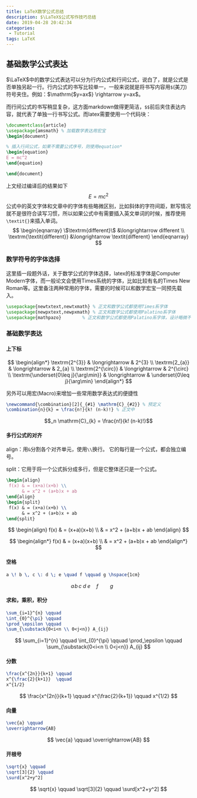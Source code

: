 ```yaml
---
title: LaTeX数学公式总结
description: $\LaTeX$公式写作技巧总结
date: 2019-04-28 20:42:34
categories:
 - Tutorial
tags: LaTeX
---
```


## 基础数学公式表达

$\LaTeX$中的数学公式表达可以分为行内公式和行间公式，说白了，就是公式是否单独另起一行。行内公式的书写比较单一，一般来说就是将书写内容用`$`(美刀)符号夹住。例如：$\mathrm{$y=ax$} \rightarrow y=ax$。

而行间公式的书写稍显复杂，这方面markdown做得更简洁，`$$`前后夹住表达内容，就代表了单独一行书写公式。而latex需要使用一个代码块：

```latex
\documentclass{article}
\usepackage{amsmath} % 加载数学表达用宏宝
\begin{document}

% 插入行间公式，如果不需要公式序号，则使用equation*
\begin{equation}
E = mc^2
\end{equation}

\end{document}
```

上文经过编译后的结果如下
$$
E=mc^2
$$
公式中的英文字体和文章中的字体有些略微区别，比如斜体的字符间距，默写情况就不是很符合读写习惯，所以如果公式中有需要插入英文单词的时候，推荐使用`\textit{}`来插入单词。
$$
\begin{eqnarray}
\$\textrm{different}\$ &\longrightarrow different \\
\textrm{\textit{different}} &\longrightarrow \textit{different}
\end{eqnarray}
$$

### 数学符号的字体选择

这里插一段题外话，关于数学公式的字体选择，latex的标准字体是Computer Modern字体，而一般论文会使用Times系统的字体，比如比较有名的Times New Roman等。这里备注两种常用的字体，需要的时候可以和数学宏宝一同预先载入。

``` latex
\usepackage{newtxtext,newtxmath} % 正文和数学公式都使用Times系字体
\usepackage{newpxtext,newpxmath} % 正文和数学公式都使用Palatino系字体
\usepackage{mathpazo}		 % 正文和数学公式都使用Palatino系字体，设计略微不同
```

### 基础数学表达

#### 上下标

$$
\begin{align*}
\textrm{2^{3}} & \longrightarrow & 2^{3} \\
\textrm{2_{a}} & \longrightarrow & 2_{a} \\
\textrm{2^{\circ}} & \longrightarrow & 2^{\circ} \\
\textrm{\underset{0\leq j}{\arg\min}} & \longrightarrow & \underset{0\leq j}{\arg\min}
\end{align*}
$$

另外可以用宏(Macro)来增加一些常用数学表达式的便捷性

```latex
\newcommand{\combination}[2]{_{#1} \mathrm{C}_{#2}} % 预定义
\combination{n}{k} = \frac{n!}{k! (n-k)!} % 正文中
```

$$_n \mathrm{C}_{k} = \frac{n!}{k! (n-k)!}$$



#### 多行公式的对齐

align：用`&`分割各个对齐单元，使用`\\`换行。 它的每行是一个公式，都会独立编号。

split：它用于将一个公式拆分成多行，但是它整体还只是一个公式。

```latex
\begin{align}
 f(x) & = (x+a)(x+b) \\
      & = x^2 + (a+b)x + ab
\end{align}
\begin{split}
 f(x) & = (x+a)(x+b) \\
      & = x^2 + (a+b)x + ab
\end{split}
```

$$
\begin{align}
 f(x) & = (x+a)(x+b) \\
      & = x^2 + (a+b)x + ab
\end{align}
$$

$$
	\begin{align*}
 	f(x) & = (x+a)(x+b) \\
      	 & = x^2 + (a+b)x + ab
	\end{align*}
$$

#### 空格

```latex
a \! b \, c \: d \; e \quad f \qquad g \hspace{1cm}
```

$$
a \! b \, c \: d \; e \quad f \qquad g \hspace{1cm}
$$

#### 求和，乘积，积分

```latex
\sum_{i=1}^{n} \qquad 
\int_{0}^{\pi} \qquad
\prod_\epsilon \qquad
\sum_{\substack{0<i<n \\ 0<j<n}} A_{ij}
```

$$
\sum_{i=1}^{n} \qquad 
\int_{0}^{\pi} \qquad
\prod_\epsilon \qquad
\sum_{\substack{0<i<n \\ 0<j<n}} A_{ij}
$$

#### 分数

```latex
\frac{x^{2n}}{k+1} \qquad
x^{\frac{2}{k+1}}  \qquad
x^{1/2}
```

$$
\frac{x^{2n}}{k+1} \qquad
x^{\frac{2}{k+1}}  \qquad
x^{1/2}
$$

#### 向量

```latex
\vec{a} \qquad
\overrightarrow{AB}
```

$$
\vec{a} \qquad
\overrightarrow{AB}
$$

#### 开根号

```latex
\sqrt{x} \qquad
\sqrt[3]{2} \qquad
\surd[x^2+y^2]
```

$$
\sqrt{x} \qquad
\sqrt[3]{2} \qquad
\surd[x^2+y^2]
$$

